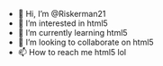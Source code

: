 - 👋 Hi, I’m @Riskerman21
- 👀 I’m interested in html5
- 🌱 I’m currently learning html5
- 💞️ I’m looking to collaborate on html5
- 📫 How to reach me html5 lol
